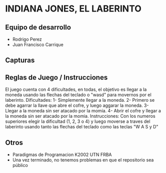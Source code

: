 # INDIANA JONES, EL LABERINTO

## Equipo de desarrollo

- Rodrigo Perez
- Juan Francisco Carrique

## Capturas



## Reglas de Juego / Instrucciones

El juego cuenta con 4 dificultades, en todas, el objetivo es llegar a la moneda usando las flechas del teclado o "wasd" para movernos por el laberinto.
Dificultades:
  1- Simplemente llegar a la moneda.
  2- Primero se debe agarrar la llave que abre el cofre, y luego aggarar la moneda.
  3- Llegar a la moneda sin ser atacado por la momia.
  4- Abrir el cofre y llegar a la moneda sin ser atacado por la momia.
Instrucciones:
Con los numeros superiores elegir la dificultad (1, 2, 3 o 4) y luego moverse a traves del laberinto usando tanto las flechas del teclado como las teclas "W A S y D"  


## Otros

- Paradigmas de Programacion K2002 UTN FRBA
- Una vez terminado, no tenemos problemas en que el repositorio sea público 
